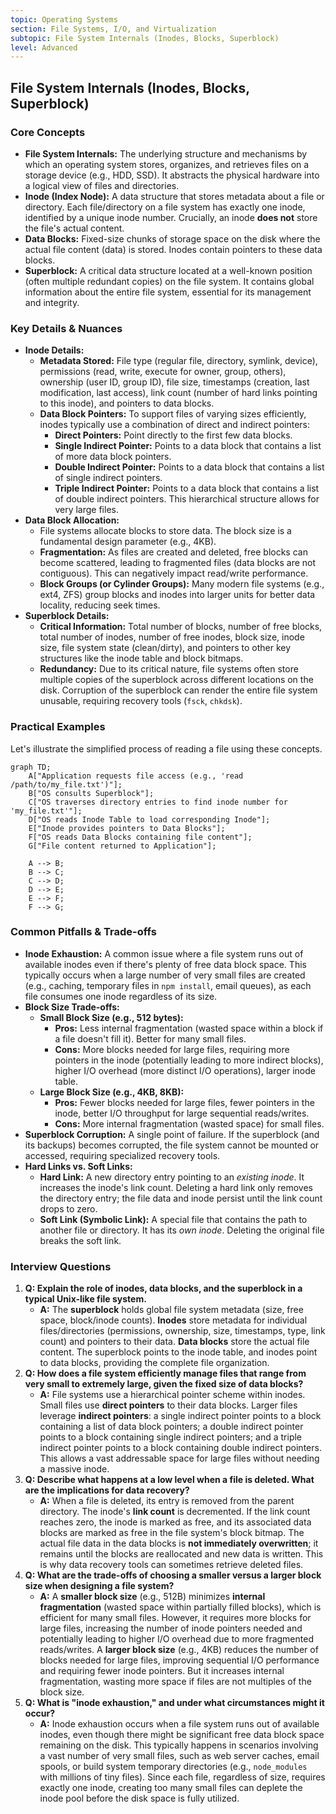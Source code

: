 ```yaml
---
topic: Operating Systems
section: File Systems, I/O, and Virtualization
subtopic: File System Internals (Inodes, Blocks, Superblock)
level: Advanced
---
```


## File System Internals (Inodes, Blocks, Superblock)
### Core Concepts
*   **File System Internals:** The underlying structure and mechanisms by which an operating system stores, organizes, and retrieves files on a storage device (e.g., HDD, SSD). It abstracts the physical hardware into a logical view of files and directories.
*   **Inode (Index Node):** A data structure that stores metadata about a file or directory. Each file/directory on a file system has exactly one inode, identified by a unique inode number. Crucially, an inode **does not** store the file's actual content.
*   **Data Blocks:** Fixed-size chunks of storage space on the disk where the actual file content (data) is stored. Inodes contain pointers to these data blocks.
*   **Superblock:** A critical data structure located at a well-known position (often multiple redundant copies) on the file system. It contains global information about the entire file system, essential for its management and integrity.

### Key Details & Nuances
*   **Inode Details:**
    *   **Metadata Stored:** File type (regular file, directory, symlink, device), permissions (read, write, execute for owner, group, others), ownership (user ID, group ID), file size, timestamps (creation, last modification, last access), link count (number of hard links pointing to this inode), and pointers to data blocks.
    *   **Data Block Pointers:** To support files of varying sizes efficiently, inodes typically use a combination of direct and indirect pointers:
        *   **Direct Pointers:** Point directly to the first few data blocks.
        *   **Single Indirect Pointer:** Points to a data block that contains a list of more data block pointers.
        *   **Double Indirect Pointer:** Points to a data block that contains a list of single indirect pointers.
        *   **Triple Indirect Pointer:** Points to a data block that contains a list of double indirect pointers. This hierarchical structure allows for very large files.
*   **Data Block Allocation:**
    *   File systems allocate blocks to store data. The block size is a fundamental design parameter (e.g., 4KB).
    *   **Fragmentation:** As files are created and deleted, free blocks can become scattered, leading to fragmented files (data blocks are not contiguous). This can negatively impact read/write performance.
    *   **Block Groups (or Cylinder Groups):** Many modern file systems (e.g., ext4, ZFS) group blocks and inodes into larger units for better data locality, reducing seek times.
*   **Superblock Details:**
    *   **Critical Information:** Total number of blocks, number of free blocks, total number of inodes, number of free inodes, block size, inode size, file system state (clean/dirty), and pointers to other key structures like the inode table and block bitmaps.
    *   **Redundancy:** Due to its critical nature, file systems often store multiple copies of the superblock across different locations on the disk. Corruption of the superblock can render the entire file system unusable, requiring recovery tools (`fsck`, `chkdsk`).

### Practical Examples

Let's illustrate the simplified process of reading a file using these concepts.

```mermaid
graph TD;
    A["Application requests file access (e.g., 'read /path/to/my_file.txt')"];
    B["OS consults Superblock"];
    C["OS traverses directory entries to find inode number for 'my_file.txt'"];
    D["OS reads Inode Table to load corresponding Inode"];
    E["Inode provides pointers to Data Blocks"];
    F["OS reads Data Blocks containing file content"];
    G["File content returned to Application"];

    A --> B;
    B --> C;
    C --> D;
    D --> E;
    E --> F;
    F --> G;
```

### Common Pitfalls & Trade-offs
*   **Inode Exhaustion:** A common issue where a file system runs out of available inodes even if there's plenty of free data block space. This typically occurs when a large number of very small files are created (e.g., caching, temporary files in `npm install`, email queues), as each file consumes one inode regardless of its size.
*   **Block Size Trade-offs:**
    *   **Small Block Size (e.g., 512 bytes):**
        *   **Pros:** Less internal fragmentation (wasted space within a block if a file doesn't fill it). Better for many small files.
        *   **Cons:** More blocks needed for large files, requiring more pointers in the inode (potentially leading to more indirect blocks), higher I/O overhead (more distinct I/O operations), larger inode table.
    *   **Large Block Size (e.g., 4KB, 8KB):**
        *   **Pros:** Fewer blocks needed for large files, fewer pointers in the inode, better I/O throughput for large sequential reads/writes.
        *   **Cons:** More internal fragmentation (wasted space) for small files.
*   **Superblock Corruption:** A single point of failure. If the superblock (and its backups) becomes corrupted, the file system cannot be mounted or accessed, requiring specialized recovery tools.
*   **Hard Links vs. Soft Links:**
    *   **Hard Link:** A new directory entry pointing to an *existing inode*. It increases the inode's link count. Deleting a hard link only removes the directory entry; the file data and inode persist until the link count drops to zero.
    *   **Soft Link (Symbolic Link):** A special file that contains the path to another file or directory. It has its *own inode*. Deleting the original file breaks the soft link.

### Interview Questions
1.  **Q: Explain the role of inodes, data blocks, and the superblock in a typical Unix-like file system.**
    *   **A:** The **superblock** holds global file system metadata (size, free space, block/inode counts). **Inodes** store metadata for individual files/directories (permissions, ownership, size, timestamps, type, link count) and pointers to their data. **Data blocks** store the actual file content. The superblock points to the inode table, and inodes point to data blocks, providing the complete file organization.
2.  **Q: How does a file system efficiently manage files that range from very small to extremely large, given the fixed size of data blocks?**
    *   **A:** File systems use a hierarchical pointer scheme within inodes. Small files use **direct pointers** to their data blocks. Larger files leverage **indirect pointers**: a single indirect pointer points to a block containing a list of data block pointers; a double indirect pointer points to a block containing single indirect pointers; and a triple indirect pointer points to a block containing double indirect pointers. This allows a vast addressable space for large files without needing a massive inode.
3.  **Q: Describe what happens at a low level when a file is deleted. What are the implications for data recovery?**
    *   **A:** When a file is deleted, its entry is removed from the parent directory. The inode's **link count** is decremented. If the link count reaches zero, the inode is marked as free, and its associated data blocks are marked as free in the file system's block bitmap. The actual file data in the data blocks is **not immediately overwritten**; it remains until the blocks are reallocated and new data is written. This is why data recovery tools can sometimes retrieve deleted files.
4.  **Q: What are the trade-offs of choosing a smaller versus a larger block size when designing a file system?**
    *   **A:** A **smaller block size** (e.g., 512B) minimizes **internal fragmentation** (wasted space within partially filled blocks), which is efficient for many small files. However, it requires more blocks for large files, increasing the number of inode pointers needed and potentially leading to higher I/O overhead due to more fragmented reads/writes. A **larger block size** (e.g., 4KB) reduces the number of blocks needed for large files, improving sequential I/O performance and requiring fewer inode pointers. But it increases internal fragmentation, wasting more space if files are not multiples of the block size.
5.  **Q: What is "inode exhaustion," and under what circumstances might it occur?**
    *   **A:** Inode exhaustion occurs when a file system runs out of available inodes, even though there might be significant free data block space remaining on the disk. This typically happens in scenarios involving a vast number of very small files, such as web server caches, email spools, or build system temporary directories (e.g., `node_modules` with millions of tiny files). Since each file, regardless of size, requires exactly one inode, creating too many small files can deplete the inode pool before the disk space is fully utilized.